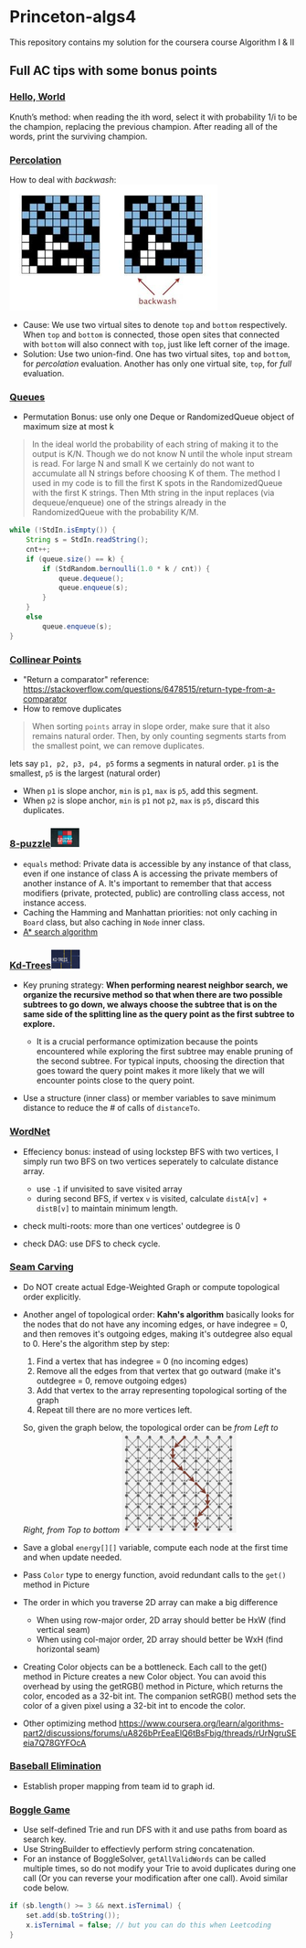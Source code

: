 # Princeton-algs4

This repository contains my solution for the coursera course Algorithm I &amp; II

## Full AC tips with some bonus points

### [Hello, World](https://coursera.cs.princeton.edu/algs4/assignments/hello/specification.php)

Knuth’s method: when reading the ith word, select it with probability 1/i to be the champion, replacing the previous champion. After reading all of the words, print the surviving champion.

### [Percolation](https://coursera.cs.princeton.edu/algs4/assignments/percolation/specification.php)

How to deal with *backwash*: ![backwash](./misc/008vxvgGgy1h9gzvmh54bj30a4064dfy.jpg)

* Cause: We use two virtual sites to denote `top` and `bottom` respectively. When `top` and `bottom` is connected, those open sites that connected with `bottom` will also connect with `top`, just like left corner of the image.
* Solution: Use two union-find. One has two virtual sites, `top` and `bottom`, for *percolation* evaluation. Another has only one virtual site, `top`, for *full* evaluation.

### [Queues](https://coursera.cs.princeton.edu/algs4/assignments/queues/specification.php)

* Permutation Bonus: use only one Deque or RandomizedQueue object of maximum size at most k

>In the ideal world the probability of each string of making it to the output is K/N. Though we do not know N until the whole input stream is read. For large N and small K we certainly do not want to accumulate all N strings before choosing K of them. The method I used in my code is to fill the first K spots in the RandomizedQueue with the first K strings. Then Mth string in the input replaces (via dequeue/enqueue) one of the strings already in the RandomizedQueue with the probability K/M.

```Java
while (!StdIn.isEmpty()) {
    String s = StdIn.readString();
    cnt++;
    if (queue.size() == k) {
        if (StdRandom.bernoulli(1.0 * k / cnt)) {
            queue.dequeue();
            queue.enqueue(s);
        }
    }
    else
        queue.enqueue(s);
}
```

### [Collinear Points](https://coursera.cs.princeton.edu/algs4/assignments/collinear/specification.php)

* "Return a comparator" reference: <https://stackoverflow.com/questions/6478515/return-type-from-a-comparator>
* How to remove duplicates

> When sorting `points` array in slope order, make sure that it also remains natural order. Then, by only counting segments starts from the smallest point, we can remove duplicates.

lets say `p1, p2, p3, p4, p5` forms a segments in natural order. `p1` is the smallest, `p5` is the largest (natural order)

* When `p1` is slope anchor, `min` is `p1`, `max` is `p5`, add this segment.
* When `p2` is slope anchor, `min` is `p1` not `p2`, `max` is `p5`, discard this duplicates.

### [8-puzzle](https://coursera.cs.princeton.edu/algs4/assignments/8puzzle/specification.php)<img src="misc/logo.png" width="50"/>

* `equals` method: Private data is accessible by any instance of that class,
        even if one instance of class A is accessing the private members of another instance of A.
        It's important to remember that that access modifiers (private, protected, public)
        are controlling class access, not instance access.
* Caching the Hamming and Manhattan priorities: not only caching in `Board` class, but also caching in `Node` inner class.
* [A* search algorithm](https://en.wikipedia.org/wiki/A*_search_algorithm)

### [Kd-Trees](https://coursera.cs.princeton.edu/algs4/assignments/kdtree/specification.php)<img src="misc/logo-kd.png" width="50"/>

* Key pruning strategy: **When performing nearest neighbor search, we organize the recursive method so that when there are two possible subtrees to go down, we always choose the subtree that is on the same side of the splitting line as the query point as the first subtree to explore.**
  * It is a crucial performance optimization because the points encountered while exploring the first subtree may enable pruning of the second subtree. For typical inputs, choosing the direction that goes toward the query point makes it more likely that we will encounter points close to the query point.

* Use a structure (inner class) or member variables to save minimum distance to reduce the # of calls of `distanceTo`.

### [WordNet](https://coursera.cs.princeton.edu/algs4/assignments/wordnet/specification.php)
* Effeciency bonus: instead of using lockstep BFS with two vertices, I simply run two BFS on two vertices seperately to calculate distance array.
  * use `-1` if unvisited to save visited array
  * during second BFS, if vertex `v` is visited, calculate `distA[v] + distB[v]` to maintain minimum length.

* check multi-roots: more than one vertices' outdegree is 0
* check DAG: use DFS to check cycle.

### [Seam Carving](https://coursera.cs.princeton.edu/algs4/assignments/seam/specification.php)
* Do NOT create actual Edge-Weighted Graph or compute topological order explicitly.
* Another angel of topological order: **Kahn's algorithm** basically looks for the nodes that do not have any incoming edges, or have indegree = 0, and then removes it's outgoing edges, making it's outdegree also equal to 0. Here's the algorithm step by step:

  1. Find a vertex that has indegree = 0 (no incoming edges)
  2. Remove all the edges from that vertex that go outward (make it's outdegree = 0, remove outgoing edges)
  3. Add that vertex to the array representing topological sorting of the graph
  4. Repeat till there are no more vertices left.

  So, given the graph below, the topological order can be *from Left to Right, from Top to bottom*
  <img src="misc/QQ20230119-214024@2x.jpg" width="200"/>
  
* Save a global `energy[][]` variable, compute each node at the first time and when update needed.
* Pass `Color` type to energy function, avoid redundant calls to the `get()` method in Picture
* The order in which you traverse 2D array can make a big difference
  * When using row-major order, 2D array should better be HxW (find vertical seam)
  * When using col-major order, 2D array should better be WxH (find horizontal seam)
* Creating Color objects can be a bottleneck. Each call to the get() method in Picture creates a new Color object. You can avoid this overhead by using the getRGB() method in Picture, which returns the color, encoded as a 32-bit int. The companion setRGB() method sets the color of a given pixel using a 32-bit int to encode the color.
* Other optimizing method <https://www.coursera.org/learn/algorithms-part2/discussions/forums/uA826bPrEeaElQ6tBsFbjg/threads/rUrNgruSEeia7Q78GYFOcA>

### [Baseball Elimination](https://coursera.cs.princeton.edu/algs4/assignments/baseball/specification.php)
* Establish proper mapping from team id to graph id.

### [Boggle Game](https://coursera.cs.princeton.edu/algs4/assignments/boggle/specification.php)

* Use self-defined Trie and run DFS with it and use paths from board as search key.
* Use StringBuilder to effectievly perform string concatenation.
* For an instance of BoggleSolver, `getAllValidWords` can be called multiple times, so do not modify your Trie to avoid duplicates during one call (Or you can reverse your modification after one call). Avoid similar code below.
```Java
if (sb.length() >= 3 && next.isTernimal) {
    set.add(sb.toString());
    x.isTernimal = false; // but you can do this when Leetcoding
}
